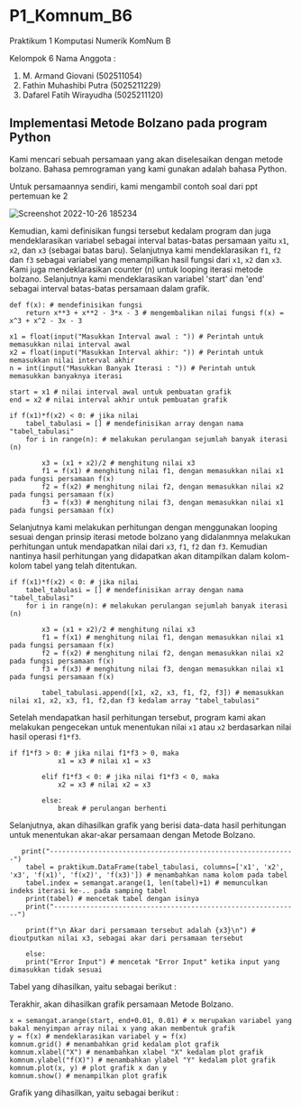 # P1_Komnum_B6
 
Praktikum 1 Komputasi Numerik
KomNum B
 
Kelompok  6
Nama Anggota :
1.  M. Armand Giovani (502511054)
2.  Fathin Muhashibi Putra (5025211229)
3.  Dafarel Fatih Wirayudha (5025211120)

## Implementasi Metode Bolzano pada program Python

Kami mencari sebuah persamaan yang akan diselesaikan dengan metode bolzano. Bahasa pemrograman yang kami gunakan adalah bahasa Python.

Untuk persamaannya sendiri, kami mengambil contoh soal dari ppt pertemuan ke 2

   ![Screenshot 2022-10-26 185234](https://user-images.githubusercontent.com/100523471/198019298-8f16483e-9bd6-444d-9559-7b1f27486db2.png)

Kemudian, kami definisikan fungsi tersebut kedalam program dan juga mendeklarasikan variabel sebagai interval batas-batas persamaan yaitu `x1`, `x2`, dan `x3` (sebagai batas baru). Selanjutnya kami mendeklarasikan `f1`, `f2` dan `f3` sebagai variabel yang menampilkan hasil fungsi dari  `x1`, `x2` dan `x3`. Kami juga mendeklarasikan counter (n) untuk looping iterasi metode bolzano. Selanjutnya kami mendeklarasikan variabel 'start' dan 'end' sebagai interval batas-batas persamaan dalam grafik.

```
def f(x): # mendefinisikan fungsi
    return x**3 + x**2 - 3*x - 3 # mengembalikan nilai fungsi f(x) = x^3 + x^2 - 3x - 3 

x1 = float(input("Masukkan Interval awal : ")) # Perintah untuk memasukkan nilai interval awal
x2 = float(input("Masukkan Interval akhir: ")) # Perintah untuk memasukkan nilai interval akhir
n = int(input("Masukkan Banyak Iterasi : ")) # Perintah untuk memasukkan banyaknya iterasi

start = x1 # nilai interval awal untuk pembuatan grafik 
end = x2 # nilai interval akhir untuk pembuatan grafik

if f(x1)*f(x2) < 0: # jika nilai 
    tabel_tabulasi = [] # mendefinisikan array dengan nama "tabel_tabulasi"
    for i in range(n): # melakukan perulangan sejumlah banyak iterasi (n)
        
        x3 = (x1 + x2)/2 # menghitung nilai x3
        f1 = f(x1) # menghitung nilai f1, dengan memasukkan nilai x1 pada fungsi persamaan f(x)
        f2 = f(x2) # menghitung nilai f2, dengan memasukkan nilai x2 pada fungsi persamaan f(x)
        f3 = f(x3) # menghitung nilai f3, dengan memasukkan nilai x1 pada fungsi persamaan f(x)

```

Selanjutnya kami melakukan perhitungan dengan menggunakan looping sesuai dengan prinsip iterasi metode bolzano yang didalanmnya melakukan perhitungan untuk mendapatkan nilai dari `x3`, `f1`, `f2` dan `f3`. Kemudian nantinya hasil perhitungan yang didapatkan akan ditampilkan dalam kolom-kolom tabel yang telah ditentukan.

```
if f(x1)*f(x2) < 0: # jika nilai 
    tabel_tabulasi = [] # mendefinisikan array dengan nama "tabel_tabulasi"
    for i in range(n): # melakukan perulangan sejumlah banyak iterasi (n)
        
        x3 = (x1 + x2)/2 # menghitung nilai x3
        f1 = f(x1) # menghitung nilai f1, dengan memasukkan nilai x1 pada fungsi persamaan f(x)
        f2 = f(x2) # menghitung nilai f2, dengan memasukkan nilai x2 pada fungsi persamaan f(x)
        f3 = f(x3) # menghitung nilai f3, dengan memasukkan nilai x1 pada fungsi persamaan f(x)

        tabel_tabulasi.append([x1, x2, x3, f1, f2, f3]) # memasukkan nilai x1, x2, x3, f1, f2,dan f3 kedalam array "tabel_tabulasi"
```

Setelah mendapatkan hasil perhitungan tersebut, program kami akan melakukan pengecekan untuk menentukan nilai `x1` atau `x2` berdasarkan nilai hasil operasi `f1*f3`.
```
if f1*f3 > 0: # jika nilai f1*f3 > 0, maka
            x1 = x3 # nilai x1 = x3
            
        elif f1*f3 < 0: # jika nilai f1*f3 < 0, maka
            x2 = x3 # nilai x2 = x3
            
        else: 
            break # perulangan berhenti
```

Selanjutnya, akan dihasilkan grafik yang berisi data-data hasil perhitungan untuk menentukan akar-akar persamaan dengan Metode Bolzano.
```
   print("-------------------------------------------------------------")
    tabel = praktikum.DataFrame(tabel_tabulasi, columns=['x1', 'x2', 'x3', 'f(x1)', 'f(x2)', 'f(x3)']) # menambahkan nama kolom pada tabel
    tabel.index = semangat.arange(1, len(tabel)+1) # memunculkan indeks iterasi ke-.. pada samping tabel
    print(tabel) # mencetak tabel dengan isinya
    print("-------------------------------------------------------------")
    
    print(f"\n Akar dari persamaan tersebut adalah {x3}\n") # dioutputkan nilai x3, sebagai akar dari persamaan tersebut 

    else:
    print("Error Input") # mencetak "Error Input" ketika input yang dimasukkan tidak sesuai
```
Tabel yang dihasilkan, yaitu sebagai berikut :


Terakhir, akan dihasilkan grafik persamaan Metode Bolzano.
```
x = semangat.arange(start, end+0.01, 0.01) # x merupakan variabel yang bakal menyimpan array nilai x yang akan membentuk grafik
y = f(x) # mendeklarasikan variabel y = f(x)
komnum.grid() # menambahkan grid kedalam plot grafik
komnum.xlabel("X") # menambahkan xlabel "X" kedalam plot grafik
komnum.ylabel("f(X)") # menambahkan ylabel "Y" kedalam plot grafik
komnum.plot(x, y) # plot grafik x dan y
komnum.show() # menampilkan plot grafik 
```
Grafik yang dihasilkan, yaitu sebagai berikut :
